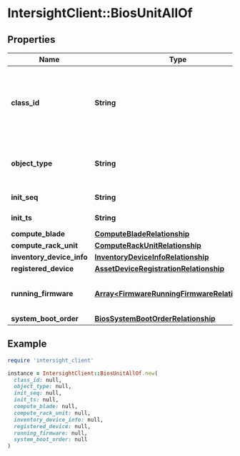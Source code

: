 # IntersightClient::BiosUnitAllOf

## Properties

| Name | Type | Description | Notes |
| ---- | ---- | ----------- | ----- |
| **class_id** | **String** | The fully-qualified name of the instantiated, concrete type. This property is used as a discriminator to identify the type of the payload when marshaling and unmarshaling data. | [default to &#39;bios.Unit&#39;] |
| **object_type** | **String** | The fully-qualified name of the instantiated, concrete type. The value should be the same as the &#39;ClassId&#39; property. | [default to &#39;bios.Unit&#39;] |
| **init_seq** | **String** | The initSeq of the equipment. | [optional][readonly] |
| **init_ts** | **String** | The initTs of the equipment. | [optional][readonly] |
| **compute_blade** | [**ComputeBladeRelationship**](ComputeBladeRelationship.md) |  | [optional] |
| **compute_rack_unit** | [**ComputeRackUnitRelationship**](ComputeRackUnitRelationship.md) |  | [optional] |
| **inventory_device_info** | [**InventoryDeviceInfoRelationship**](InventoryDeviceInfoRelationship.md) |  | [optional] |
| **registered_device** | [**AssetDeviceRegistrationRelationship**](AssetDeviceRegistrationRelationship.md) |  | [optional] |
| **running_firmware** | [**Array&lt;FirmwareRunningFirmwareRelationship&gt;**](FirmwareRunningFirmwareRelationship.md) | An array of relationships to firmwareRunningFirmware resources. | [optional][readonly] |
| **system_boot_order** | [**BiosSystemBootOrderRelationship**](BiosSystemBootOrderRelationship.md) |  | [optional] |

## Example

```ruby
require 'intersight_client'

instance = IntersightClient::BiosUnitAllOf.new(
  class_id: null,
  object_type: null,
  init_seq: null,
  init_ts: null,
  compute_blade: null,
  compute_rack_unit: null,
  inventory_device_info: null,
  registered_device: null,
  running_firmware: null,
  system_boot_order: null
)
```

